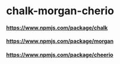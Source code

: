# chalk-morgan-cherio

#### https://www.npmjs.com/package/chalk
#### https://www.npmjs.com/package/morgan
#### https://www.npmjs.com/package/cheerio
